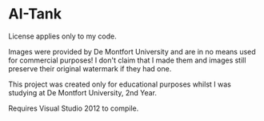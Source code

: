 # AI-Tank
License applies only to my code. 

Images were provided by De Montfort University and are in no means used for commercial purposes! I don't claim that I made them and images still preserve their original watermark if they had one.

This project was created only for educational purposes whilst I was studying at De Montfort University, 2nd Year.

Requires Visual Studio 2012 to compile.
